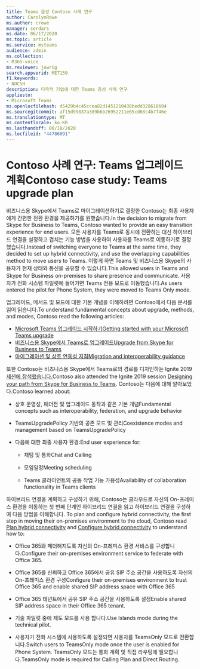 ```yaml
---
title: Teams 음성 Contoso 사례 연구
author: CarolynRowe
ms.author: crowe
manager: serdars
ms.date: 06/17/2020
ms.topic: article
ms.service: msteams
audience: admin
ms.collection:
- M365-voice
ms.reviewer: jowrig
search.appverid: MET150
f1.keywords:
- NOCSH
description: 다국적 기업에 대한 Teams 음성 사례 연구
appliesto:
- Microsoft Teams
ms.openlocfilehash: d5429b4c45ccea82d1451210438bedd328618604
ms.sourcegitcommit: af15d99837a389b6b26952211e65cd68c4b7f46e
ms.translationtype: MT
ms.contentlocale: ko-KR
ms.lasthandoff: 06/18/2020
ms.locfileid: "44786091"
---
```

# <a name="contoso-case-study-teams-upgrade-plan"></a><span data-ttu-id="7b404-103">Contoso 사례 연구: Teams 업그레이드 계획</span><span class="sxs-lookup"><span data-stu-id="7b404-103">Contoso case study: Teams upgrade plan</span></span>

<span data-ttu-id="7b404-104">비즈니스용 Skype에서 Teams로 마이그레이션하기로 결정한 Contoso는 최종 사용자에게 간편한 전환 환경을 제공하기를 원했습니다.</span><span class="sxs-lookup"><span data-stu-id="7b404-104">In the decision to migrate from Skype for Business to Teams, Contoso wanted to provide an easy transition experience for end users.</span></span> <span data-ttu-id="7b404-105">모든 사용자를 Teams로 동시에 전환하는 대신 하이브리드 연결을 설정하고 겹치는 기능 방법을 사용하여 사용자를 Teams로 이동하기로 결정했습니다.</span><span class="sxs-lookup"><span data-stu-id="7b404-105">Instead of switching everyone to Teams at the same time, they decided to set up hybrid connectivity, and use the overlapping capabilities method to move users to Teams.</span></span> <span data-ttu-id="7b404-106">이렇게 하면 Teams 및 비즈니스용 Skype의 사용자가 현재 상태와 통신을 공유할 수 있습니다.</span><span class="sxs-lookup"><span data-stu-id="7b404-106">This allowed users in Teams and Skype for Business on-premises to share presence and communicate.</span></span> <span data-ttu-id="7b404-107">사용자가 전화 시스템 파일럿에 들어가면 Teams 전용 모드로 이동했습니다.</span><span class="sxs-lookup"><span data-stu-id="7b404-107">As users entered the pilot for Phone System, they were moved to Teams Only mode.</span></span>

<span data-ttu-id="7b404-108">업그레이드, 메서드 및 모드에 대한 기본 개념을 이해하려면 Contoso에서 다음 문서를 읽어 읽습니다.</span><span class="sxs-lookup"><span data-stu-id="7b404-108">To understand fundamental concepts about upgrade, methods, and modes, Contoso read the following articles:</span></span>

- [<span data-ttu-id="7b404-109">Microsoft Teams 업그레이드 시작하기</span><span class="sxs-lookup"><span data-stu-id="7b404-109">Getting started with your Microsoft Teams upgrade</span></span>](upgrade-start-here.md)
- [<span data-ttu-id="7b404-110">비즈니스용 Skype에서 Teams로 업그레이드</span><span class="sxs-lookup"><span data-stu-id="7b404-110">Upgrade from Skype for Business to Teams</span></span>](upgrade-to-teams-on-prem-overview.md) 
- [<span data-ttu-id="7b404-111">마이그레이션 및 상호 연동성 지침</span><span class="sxs-lookup"><span data-stu-id="7b404-111">Migration and interoperability guidance</span></span>](migration-interop-guidance-for-teams-with-skype.md)
 
<span data-ttu-id="7b404-112">또한 Contoso는 비즈니스용 Skype에서 Teams로의 경로를 디자인하는 Ignite 2019 [세션에 참석했습니다.](https://myignite.techcommunity.microsoft.com/sessions/81820?source=sessions)</span><span class="sxs-lookup"><span data-stu-id="7b404-112">Contoso also attended the Ignite 2019 session [Designing your path from Skype for Business to Teams](https://myignite.techcommunity.microsoft.com/sessions/81820?source=sessions).</span></span> <span data-ttu-id="7b404-113">Contoso는 다음에 대해 알아보았다.</span><span class="sxs-lookup"><span data-stu-id="7b404-113">Contoso learned about:</span></span>

- <span data-ttu-id="7b404-114">상호 운영성, 페더전 및 업그레이드 동작과 같은 기본 개념</span><span class="sxs-lookup"><span data-stu-id="7b404-114">Fundamental concepts such as interoperability, federation, and upgrade behavior</span></span> 

- <span data-ttu-id="7b404-115">TeamsUpgradePolicy 기반의 공존 모드 및 관리</span><span class="sxs-lookup"><span data-stu-id="7b404-115">Coexistence modes and management based on TeamsUpgradePolicy</span></span> 

- <span data-ttu-id="7b404-116">다음에 대한 최종 사용자 환경:</span><span class="sxs-lookup"><span data-stu-id="7b404-116">End user experience for:</span></span> 

  - <span data-ttu-id="7b404-117">채팅 및 통화</span><span class="sxs-lookup"><span data-stu-id="7b404-117">Chat and Calling</span></span> 

  - <span data-ttu-id="7b404-118">모임일정</span><span class="sxs-lookup"><span data-stu-id="7b404-118">Meeting scheduling</span></span> 

  - <span data-ttu-id="7b404-119">Teams 클라이언트의 공동 작업 기능 가용성</span><span class="sxs-lookup"><span data-stu-id="7b404-119">Availability of collaboration functionality in Teams clients</span></span> 

<span data-ttu-id="7b404-120">하이브리드 연결을 계획하고 구성하기 위해, Contoso는 클라우드로 자신의 On-프레미스 환경을 [](https://docs.microsoft.com/SkypeForBusiness/hybrid/configure-hybrid-connectivity) 이동하는 첫 번째 단계인 하이브리드 연결을 읽고 하이브리드 연결을 구성하여 다음 방법을 이해합니다. [](https://docs.microsoft.com/SkypeForBusiness/hybrid/plan-hybrid-connectivity)</span><span class="sxs-lookup"><span data-stu-id="7b404-120">To plan and configure hybrid connectivity, the first step in moving their on-premises environment to the cloud, Contoso read [Plan hybrid connectivity](https://docs.microsoft.com/SkypeForBusiness/hybrid/plan-hybrid-connectivity) and [Configure hybrid connectivity](https://docs.microsoft.com/SkypeForBusiness/hybrid/configure-hybrid-connectivity) to understand how to:</span></span> 

  - <span data-ttu-id="7b404-121">Office 365와 페더해지도록 자신의 On-프레미스 환경 서비스를 구성합니다.</span><span class="sxs-lookup"><span data-stu-id="7b404-121">Configure their on-premises environment service to federate with Office 365.</span></span> 

  - <span data-ttu-id="7b404-122">Office 365를 신뢰하고 Office 365에서 공유 SIP 주소 공간을 사용하도록 자신의 On-프레미스 환경 구성</span><span class="sxs-lookup"><span data-stu-id="7b404-122">Configure their on-premises environment to trust Office 365 and enable shared SIP address space with Office 365</span></span> 

  - <span data-ttu-id="7b404-123">Office 365 테넌트에서 공유 SIP 주소 공간을 사용하도록 설정</span><span class="sxs-lookup"><span data-stu-id="7b404-123">Enable shared SIP address space in their Office 365 tenant.</span></span>

  - <span data-ttu-id="7b404-124">기술 파일럿 중에 제도 모드를 사용 합니다.</span><span class="sxs-lookup"><span data-stu-id="7b404-124">Use Islands mode during the technical pilot.</span></span>

  - <span data-ttu-id="7b404-125">사용자가 전화 시스템에 사용하도록 설정되면 사용자를 TeamsOnly 모드로 전환합니다.</span><span class="sxs-lookup"><span data-stu-id="7b404-125">Switch users to TeamsOnly mode once the user is enabled for Phone System.</span></span> <span data-ttu-id="7b404-126">TeamsOnly 모드는 통화 계획 및 직접 라우팅에 필요합니다.</span><span class="sxs-lookup"><span data-stu-id="7b404-126">TeamsOnly mode is required for  Calling Plan and Direct Routing.</span></span> 
